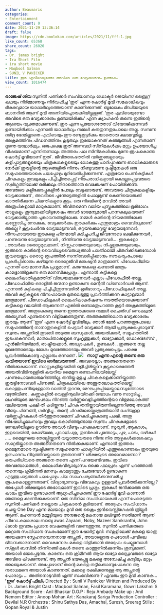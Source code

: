 ```yaml
---
author: Beaumaris
categories:
- Entertainment
comment_count: 0
date: 2021-11-29 13:36:14
draft: false
image: https://cdn.boolokam.com/articles/2021/11/fff-1.jpg
like_count: 65368
share_count: 26020
tags:
- Dr. james bright
- Ira Short Film
- ira short movie
- Maqbool Salman
- SUNIL V PANICKER
title: ഇര എവിടെയുണ്ടോ അവിടെ ഒരു വേട്ടക്കാരനും ഉണ്ടാകും
view_count: 1016474
---
```


**രാജേഷ് ശിവ** സുനിൽ പണിക്കർ സംവിധാനവും ഡോക്ടർ ജെയിംസ് ബ്രൈറ്റ് കഥയും നിർമ്മാണവും നിർവഹിച്ച 'ഇര' എന്ന ഷോർട്ട് മൂവി സമകാലികവും ഭീകരവുമായ യാഥാർഥ്യത്തെയാണ് കാണിക്കുന്നത്. ബൂലോകം മീഡിയയുടെ ബാനറിൽ ആണ് മൂവി അണിയിച്ചൊരുക്കിയിട്ടുള്ളത്. 'ഇര എവിടെയുണ്ടോ അവിടെ ഒരു വേട്ടക്കാരനും ഉണ്ടായിരിക്കും' എന്ന ക്യാപ്‌ഷൻ തന്നെ ഇതിന്റെ ആശയം വ്യക്തമാക്കുന്നുണ്ട്. ഇര എന്ന പ്രയോഗത്തോട് വിയോജിക്കുന്നവർ ഉണ്ടായിരിക്കാം എന്നാൽ യാഥാർഥ്യം നമ്മൾ കരുതുന്നതുപോലെ അല്ല. സമ്പന്ന ദരിദ്ര ഭേദമില്ലാതെ എവിടെയും ഈ രണ്ടുകൂട്ടർക്കും യാതൊരു ക്ഷാമവുമില്ല. അക്രമത്തിനും പീഡനത്തിനും കൂടുതലും ഇരയാകുന്നത് കുഞ്ഞുങ്ങൾ എന്നതാണ് ദുരന്ത യാഥാർഥ്യം. ഒരുപക്ഷെ ഇത് അനവധി സിനിമകൾക്കും മറ്റും ഉപയോഗിച്ച വിഷയമാണ് എന്നിരുന്നാലും അത്തരം പല സിനിമകൾക്കും മുന്നേ രൂപംകൊണ്ട ഷോർട്ട് മൂവിയാണ് ഇത് . ജീവിതാരംഭത്തിൽ വർണ്ണങ്ങളുടെയും കളിപ്പാട്ടങ്ങളുടെയും ചിത്രകഥകളുടെയും ലോകത്തു പാറിപ്പറക്കുന്ന ബാലികമാരുടെ നേർക്ക് ഇരുളിന്റെ ആഴങ്ങളിൽ നിന്നും നീണ്ടുവരുന്ന ദൃഷ്ടിമുനകൾ ഒരു സമൂഹത്തെയാകെ പലപ്പോഴും മുറിവേൽപ്പിക്കുന്നുണ്ട്. എത്രയോ പെൺകുട്ടികൾ ചിറകുകളും തൂവലുകളും പിച്ചിച്ചീന്തപ്പെട്ട് നിരപരാധികളായി കൊല്ലപ്പെട്ടവരുടെ സ്വർഗ്ഗത്തിലേക്ക് ഒരിക്കലും തീരാത്തൊരു വെക്കേഷന് പോയിരിക്കുന്നു. അവരുടെ കളിക്കോപ്പുകളിൽ പോലും വേട്ടക്കാരുണ്ട്, അവരുടെ ചിത്രകഥകളിലും വേട്ടക്കാരുണ്ട് , അവരുടെ പൂന്തോട്ടങ്ങളിൽ പോലുമുണ്ട് കെണിയൊരുക്കി കാത്തിരിക്കുന്ന ചിലന്തികളുടെ കൂട്ടം. ഒരു നിഴലിന്റെ മറവിൽ അവർ അരൂപികളായി മാറുകയാണ്. ജീവിതമെന്ന വലിയ പുസ്തകത്തിലെ ഭൂരിഭാഗം താളുകളും ശൂന്യമാക്കിയിട്ടശേഷം അവർ ഭാരമന്യമായി പറന്നകലുകയാണ് വേട്ടക്കാരില്ലാത്ത പൂങ്കാവനങ്ങളിലേക്കു. നമ്മൾ കാടിന്റെ നിയമത്തിലേക്കു കണ്ണോടിച്ചു നോക്കുക. വേട്ടക്കാർക്കും ഇരകൾക്കും എന്തുമാത്രം വൈവിധ്യമാണ് അല്ലെ ? കൂട്ടംചേർന്നു വേട്ടയാടുന്നവർ, ഒറ്റയ്‌ക്കൊറ്റയ്ക്ക് വേട്ടയാടുന്നവർ, നിസഹായരായ ഇരകളെ ഹീനമായി കടിച്ചുപറിച്ചു ജീവനോടെ ഭക്ഷിക്കുന്നവർ , പറന്നുവന്നു വേട്ടയാടുന്നവർ , നീന്തിവന്നു വേട്ടയാടുന്നവർ.... ഇരകളോ ..അവർക്കു ഒരൊറ്റമുഖമാണ്. നിസ്സഹായതയുടെയും നിഷ്കളങ്കതയുടെയും. ഇങ്ങനെ കാടിന്റെ വൈവിധ്യവൈരുധ്യങ്ങൾ പലതിലായി ചിതറിക്കിടക്കുമ്പോൾ ഇവയെല്ലാം ഒരൊറ്റ രൂപത്തിൽ സന്നിവേശിപ്പിക്കാനും സൗകര്യംപോലെ പ്രകടിപ്പിക്കാനും കഴിയുന്ന ഒരൊറ്റജീവി മനുഷ്യൻ മാത്രമാണ്. പീഡോഫീലിയ എന്നത് ഒരു മാനസിക പ്രശ്നമാണ്. കുരുന്നുകളെ കണ്ടാൽ മാത്രം കാമഭ്രാന്തിളകുന്ന ഒരു മാനസികപ്രശ്നം . എന്നാൽ കുട്ടികളെ ലൈംഗികാതിക്രമത്തിന് വിധേയമാക്കുന്നവർ എല്ലാം പീഡോഫീൽ അല്ല. പീഡോഫീലിയ ഒരാളിൽ ജന്മനാ ഉണ്ടാകുന്ന മെന്റൽ ഡിസോർഡർ ആണ്. എന്നാൽ കുട്ടികളെ പിച്ചിച്ചീന്തുന്നവരിൽ ഭൂരിഭാഗവും പീഡോഫീലുകൾ അല്ല. അവർ കുട്ടികളുടെ നിസഹായത മുതലെടുത്തു പ്രവർത്തിക്കുന്ന കാട്ടാളന്മാർ മാത്രമാണ്. പീഡോഫീലുകൾ ലൈംഗികാകർഷണം നടത്തിയൊക്കെയാണ് കുട്ടികളെ വലയിൽ ആക്കുന്നത് എങ്കിൽ രണ്ടാമതുപറഞ്ഞ കൂട്ടർ അക്രമത്തിലൂടെ മാത്രമാണ്. അതുകൊണ്ടു തന്നെ ഇത്തരക്കാരെ നമ്മൾ ചൈൽഡ് സെക്ഷ്വൽ അബ്യൂസർ എന്നുതന്നെ വിളിക്കേണ്ടതുണ്ട്. അത്തരത്തിലൊരു വേട്ടക്കാരനും ഇരയും ആണ് 'ഇര' എന്ന ഷോർട്ട് മൂവിയിലും. ഞാൻ മേൽ പറഞ്ഞതുപോലെ സമൂഹത്തിന്റെ നാനാതുറകളിൽ പെട്ടവർ വേട്ടക്കാർ ആയി പ്രത്യക്ഷപ്പെടാറുണ്ട്. സ്വന്തം അച്ഛനിൽ തുടങ്ങി അടുത്ത ബന്ധുക്കൾ, അയൽക്കാർ, സമൂഹത്തിൽ ഇടപഴകുന്നവർ, മാതാപിതാക്കളുടെ സുഹൃത്തുക്കൾ, ഓട്ടോക്കാർ, ഡോക്‌ടേഴ്‌സ് , എൻജിനിയർമാർ, രാഷ്ട്രീയക്കാർ, അധ്യാപകർ , ഗുണ്ടകൾ .. ഇങ്ങനെ നല്ല മുഖത്തോടെയും മോശം മുഖത്തോടെയും അവർ പ്രത്യക്ഷപ്പെടും. പക്ഷെ പ്രവർത്തികൊണ്ടു എല്ലാരും ഒന്നാണ് . **![](https://cdn.boolokam.com/articles/2021/11/fff-1.jpg)** &nbsp; **സാറ്റ് എന്ന എന്റെ തന്നെ ഒരു കവിതയാണ് ഇവിടെ ഓർമവരുന്നത് .** അവരെല്ലാം അങ്ങനെതന്നെ നില്‍ക്കുകയാണ്. സാറ്റുകളിയ്ക്കുടയില്‍ ഒളിച്ചിരിയ്ക്കുന്ന കൂട്ടുകാരെത്തേടി അയല്‍വീടിനുള്ളില്‍ കയറിയ മൈമുന രണ്ടാംനിലയിലേയ്ക്ക് പറന്നുപോയതാരുമറിഞ്ഞില്ല. തനിയ്ക്കു മുളച്ച ചിറകുകളെക്കാണിയ്ക്കാത്ത ഇരുട്ടിനോടവള്‍ പിണങ്ങി. ചിത്രകഥയിലെ അത്ഭുതലോകത്തിലെയ്ക്ക് കൊത്തുപണിയുള്ളോരു വാതില്‍ തുറന്നു, മേഘപ്പരപ്പിലേയ്ക്കാലസ്യത്തോടെ വഴുതിവീണു . കണ്ണുകളില്‍ വെള്ളിനൂലിഴയിറക്കി ബോധം വന്നു സാറ്റടിച്ചു , ലഹരിയുടെ മേഘപടലം നിറഞ്ഞ വര്‍ണ്ണവെളിച്ചത്തിന്റെയാ വിഭ്രമലോകത്ത് വലിയൊരു പക്ഷി തീ കുടിയ്ക്കുന്നു ! ചിറകു തനിയ്ക്കായിരുന്നില്ലെന്നറിഞ്ഞു അവള്‍ വീണ്ടും പിണങ്ങി, ഗര്‍വ്വിച്ചു . തന്റെ ചിറകിലേയ്ക്കൊതുങ്ങിയാല്‍ ഭംഗിയുള്ള വര്‍ണ്ണച്ചിറകുകള്‍ തീര്‍ത്തുതരാമെന്ന് ചിറകടിച്ചുകൊണ്ടു പക്ഷി. അതു നിഷേധിച്ചുമാംസവും തൂവലും കൊഴിഞ്ഞുണ്ടായ സ്വന്തം ചിറകുകളോടെ ജനലഴിയിലൂടെ ഊര്‍ന്നു അവള്‍ വീണ്ടും പറക്കുകയാണ്. സൂര്യന്‍ ,ആകാശം, ഇളവെയില്‍, കോഴിയമ്മ, പൂവാലിപശു, തുമ്പികള്‍ പൂന്തോട്ടം, പുഴ, പാടം, വഴികള്‍ ….. മൈമുനയെ തോല്പ്പിയ്ക്കാന്‍ വയ്യാത്തവരുടെ നീണ്ട നിര ആഴ്ചകള്‍ക്കുശേഷവും സാറ്റടിയ്ക്കാതെ അങ്ങനെതന്നെ നില്‍ക്കുകയാണ്. എന്നാൽ ഇത്തരം മൈമുനമാരെ സൃഷ്ടിക്കുന്ന സമൂഹമെന്ന ഫാക്ടറിയിൽ എന്തുകൊണ്ടാകും ഇരയുടെ ഉത്പാദനം നിറുത്തിവയ്ക്കാതെ തുടരുന്നത് ? ശിക്ഷയുടെ അഭാവമാണോ ? ഒരുപരിധിവരെ അങ്ങനെ തന്നെ എന്ന് പറയേണ്ടിവരും. ഇവിടെ അവബോധങ്ങൾ , ലൈംഗികവിദ്യാഭ്യാസം ഒക്കെ ഫലപ്രദം എന്ന് പറഞ്ഞാൽ തന്നെയും ക്രിമിനൽ മനസും കാമഭ്രാന്തും ചേരുമ്പോൾ ഉണ്ടാകുന്ന എടുത്തുചാട്ടങ്ങൾ പലപ്പോഴും ചില സാഹചര്യങ്ങൾക്കനുസരിച്ചു രൂപംകൊള്ളുന്നതാണ്. വിദ്യാഭ്യാസവും വിവേകവും ഉള്ളവർ പ്രവർത്തിക്കുന്നില്ലേ ? അപ്പോൾ ശിക്ഷയുടെ അഭാവമാണ് ഇവിടെ പ്രശ്നം. ഇരകൾ ജനിക്കാത്ത ഒരു കാലം ഇവിടെ ഉണ്ടാകാൻ ആഗ്രഹിച്ചുകൊണ്ട് ഈ ഷോർട്ട് മൂവി കാണാൻ ഞങ്ങളെ ക്ഷണിക്കുകയാണ്. ഒരു സിനിമാ സംവിധായകൻ എന്ന് പേരെടുത്ത സുനിൽ പണിക്കർ നല്ലൊരു ചിത്രകാരൻ കൂടിയാണ്. അദ്ദേഹം സംവിധാനം ചെയ്ത One Day എന്ന മലയാളം മൂവി ഒരു ക്രൈം ഇൻവെസ്റ്റിഗേഷൻ ത്രില്ലർ ആണ്. മഹാനടൻ മമ്മൂട്ടിയുടെ അനുജന്റെ മകനായ മഖ്ബൂൽ സൽമാൻ ആണ് ഹീറോ.കലാശാല ബാബു awas Zayaani, Noby, Nazeer Samkranthi, John Jacob ഇവരും പ്രധാന വേഷങ്ങളിൽ വന്നെത്തുന്നു. സുനിൽ പണിക്കരുടെ മറ്റൊരു സംവിധാന സംരംഭമാണ് ഈ ഷോർട്ട് മൂവി. സ്‌കൂളിലേക്ക് മകളെ യാത്ര അയക്കുന്ന സ്നേഹസമ്പന്നനായ അച്ഛൻ , അയാളൊരു പെട്രോൾ പമ്പിലെ ജീവനക്കാരനാണ്. വൈകുന്നേരം മകളെ വിളിക്കാൻ അദ്ദേഹം ചെല്ലുമ്പോൾ സ്‌കൂൾ ബസിൽ നിന്നിറങ്ങി മകൾ തന്നെ കാത്തുനിൽക്കുന്നിടം ശൂന്യമാണ്. അയാൾ ഭയപ്പെടുന്നു. കാരണം ഒരു ക്രിമിനൽ ആയ ഓട്ടോ ഡ്രൈവരുടെ ഓട്ടോ അവിടെ കിടക്കുന്നുണ്ട്. ആ അച്ഛൻ ഭയപ്പെട്ടു മകളെ അന്വേഷിച്ചു കാട്ടിലും മറ്റും അലയുകയാണ്. അപ്പോഴാണ് തന്റെ മകളെ തട്ടിക്കൊണ്ടുപോകുന്ന ആ നരാധമനെ അയാൾ കാണുന്നത്. മക്കളെ രക്ഷിക്കാനുള്ള ആ അച്ഛന്റെ പോരാട്ടം ... അതിനൊടുവിൽ എന്ത് സംഭവിക്കുന്നു ? ഏവരും ഈ മൂവി കാണുക... **'ഇര' ഷോർട്ട് ഫിലിം** Directed By : Sunil V Panicker Written and Produced By : Dr. James Bright Cast : Maqbool Salman, Fasil Karamana, Gowri Lakshmi S Background Score : Anil Bhaskar D.O.P : Reju Ambady Make up : Anil Nemom Editor : Anoop Mohan Art : Kanakaraj Sariga Production Controller : Devilal N.R Orchestra : Shinu Sathya Das, Amachal, Suresh, Sreerag Stills : Gopan Royal & Justin